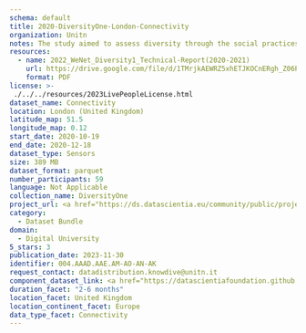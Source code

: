 ```yaml
---
schema: default
title: 2020-DiversityOne-London-Connectivity
organization: Unitn
notes: The study aimed to assess diversity through the social practices and daily behaviors of university students from eight different countries. The research was carried out in two phases. Initially, a large sample of students from Denmark, Italy, Mongolia, Paraguay, the United Kingdom, China, Mexico, and India, completed a survey on their social practices, as well as their socio-demographic, cultural, and psychological elements. In the second phase, a sub-sample of the respondents engaged in a four-week data collection by using an innovative smartphone application called iLog. This app collected data from thirty-four smartphone sensors around the clock, allowing for an in-depth investigation into the diversity and daily routines of university students across countries, both synchronically and diachronically.
resources:
  - name: 2022_WeNet_Diversity1_Technical-Report(2020-2021)
    url: https://drive.google.com/file/d/1TMrjkAEWRZ5xhETJKOCnERgh_Z06PO2E/view?usp=drive_link
    format: PDF
license: >-
 ./../../resources/2023LivePeopleLicense.html
dataset_name: Connectivity
location: London (United Kingdom)
latitude_map: 51.5
longitude_map: 0.12
start_date: 2020-10-19
end_date: 2020-12-18
dataset_type: Sensors
size: 389 MB
dataset_format: parquet
number_participants: 59
language: Not Applicable
collection_name: DiversityOne
project_url: <a href="https://ds.datascientia.eu/community/public/projects/ff8fb8d9-ecfd-4c39-bc09-c80eb4d90400">https://ds.datascientia.eu/community/public/projects/ff8fb8d9-ecfd-4c39-bc09-c80eb4d90400</a>
category: 
  - Dataset Bundle
domain: 
  - Digital University
5_stars: 3
publication_date: 2023-11-30
identifier: 004.AAAD.AAE.AM-AO-AN-AK
request_contact: datadistribution.knowdive@unitn.it
component_dataset_link: <a href="https://datascientiafoundation.github.io/LivePeople/datasets/2020-DV1-London-Bluetooth%20Normal%20Event/">2020-DV1-London-Bluetooth Normal Event</a>, <a href="https://datascientiafoundation.github.io/LivePeople/datasets/2020-DV1-London-Cellular%20Network/">2020-DV1-London-Cellular Network</a>, <a href="https://datascientiafoundation.github.io/LivePeople/datasets/2020-DV1-London-Wifi%20Event/">2020-DV1-London-Wifi Event</a>, <a href="https://datascientiafoundation.github.io/LivePeople/datasets/2020-DV1-London-Wifi%20Networks%20Event/">2020-DV1-London-Wifi Networks Event</a>
duration_facet: "2-6 months"
location_facet: United Kingdom
location_continent_facet: Europe
data_type_facet: Connectivity
---
```

